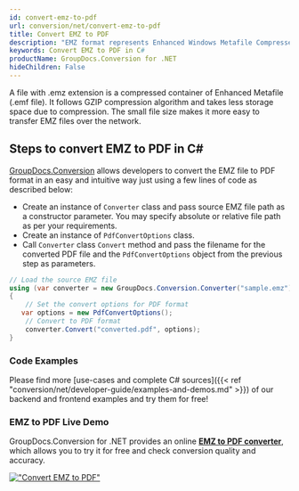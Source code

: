 ```yaml
---
id: convert-emz-to-pdf
url: conversion/net/convert-emz-to-pdf
title: Convert EMZ to PDF
description: "EMZ format represents Enhanced Windows Metafile Compressed with .emz extension. Learn how to convert EMZ to PDF file programmatically in C# language using GroupDocs.Conversion for .NET library."
keywords: Convert EMZ to PDF in C#
productName: GroupDocs.Conversion for .NET
hideChildren: False
---
```


A file with .emz extension is a compressed container of Enhanced Metafile (.emf file). It follows GZIP compression algorithm and takes less storage space due to compression. The small file size makes it more easy to transfer EMZ files over the network.

## Steps to convert EMZ to PDF in C#

[GroupDocs.Conversion](https://products.groupdocs.com/conversion/net) allows developers to convert the EMZ file to PDF format in an easy and intuitive way just using a few lines of code as described below:

* Create an instance of `Converter` class and pass source EMZ file path as a constructor parameter. You may specify absolute or relative file path as per your requirements. 
* Create an instance of `PdfConvertOptions` class.
* Call `Converter` class `Convert` method and pass the filename for the converted PDF file and the `PdfConvertOptions` object from the previous step as parameters.

```csharp
// Load the source EMZ file
using (var converter = new GroupDocs.Conversion.Converter("sample.emz"))
{
    // Set the convert options for PDF format
   var options = new PdfConvertOptions();
    // Convert to PDF format
    converter.Convert("converted.pdf", options);
}
```

### Code Examples

Please find more [use-cases and complete C# sources]({{< ref "conversion/net/developer-guide/examples-and-demos.md" >}}) of our backend and frontend examples and try them for free!

### EMZ to PDF Live Demo

GroupDocs.Conversion for .NET provides an online [**EMZ to PDF converter**](https://products.groupdocs.app/conversion/emz-to-pdf), which allows you to try it for free and check conversion quality and accuracy.

[!["Convert EMZ to PDF"](conversion/net/images/convert-to-pdf/convert-emz-to-pdf.png)](https://products.groupdocs.app/conversion/emz-to-pdf)